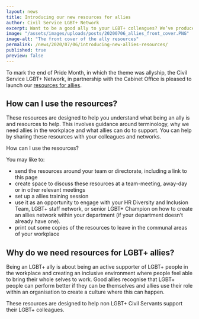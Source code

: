 ```yaml
---
layout: news
title: Introducing our new resources for allies
author: Civil Service LGBT+ Network
excerpt: Want to be a good ally to your LGBT+ colleagues? We’ve produced and collated a range of resources to help you.
image: "/assets/images/uploads/posts/20200706_allies_front_cover.PNG"
image-alt: "The front cover of the ally resources"
permalink: /news/2020/07/06/introducing-new-allies-resources/
published: true
preview: false
---
```



To mark the end of Pride Month, in which the theme was allyship, the Civil Service LGBT+ Network, in partnership with the Cabinet Office is pleased to launch our [resources for allies](/publication/allies-resources).

## How can I use the resources?

These resources are designed to help you understand what being an ally is and resources to help. This involves guidance around terminology, why we need allies in the workplace and what allies can do to support. You can help by sharing these resources with your colleagues and networks.

How can I use the resources?

You may like to:

- send the resources around your team or directorate, including a link to this page
- create space to discuss these resources at a team-meeting, away-day or in other relevant meetings
- set up a allies training session
- use it as an opportunity to engage with your HR Diversity and Inclusion Team, LGBT+ staff network, or senior LGBT+ Champion on how to create an allies network within your department (if your department doesn’t already have one).
- print out some copies of the resources to leave in the communal areas of your workplace
 
## Why do we need resources for LGBT+ allies?
 
Being an LGBT+ ally is about being an active supporter of LGBT+ people in the workplace and creating an inclusive environment where people feel able to bring their whole selves to work. Good allies recognise that LGBT+ people can perform better if they can be themselves and allies use their role within an organisation to create a culture where this can happen. 

These resources are designed to help non LGBT+ Civil Servants support their LGBT+ colleagues. 
